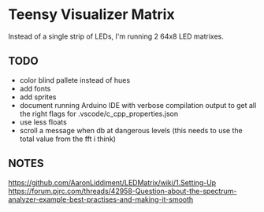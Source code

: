 # Teensy Visualizer Matrix

Instead of a single strip of LEDs, I'm running 2 64x8 LED matrixes.

## TODO

* color blind pallete instead of hues
* add fonts
* add sprites
* document running Arduino IDE with verbose compilation output to get all the right flags for .vscode/c_cpp_properties.json
* use less floats
* scroll a message when db at dangerous levels (this needs to use the total value from the fft i think)

## NOTES

<https://github.com/AaronLiddiment/LEDMatrix/wiki/1.Setting-Up>
<https://forum.pjrc.com/threads/42958-Question-about-the-spectrum-analyzer-example-best-practises-and-making-it-smooth>
